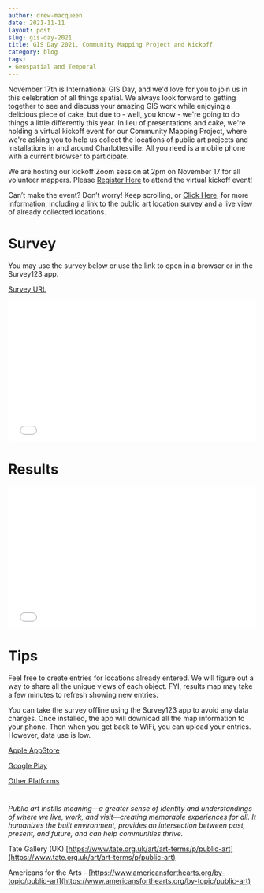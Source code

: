 ```yaml
---
author: drew-macqueen
date: 2021-11-11
layout: post
slug: gis-day-2021
title: GIS Day 2021, Community Mapping Project and Kickoff
category: blog
tags:
- Geospatial and Temporal
---
```


November 17th is International GIS Day, and we'd love for you to join us in this celebration of all things spatial. We always look forward to getting together to see and discuss your amazing GIS work while enjoying a delicious piece of cake, but due to - well, you know - we're going to do things a little differently this year. In lieu of presentations and cake, we're holding a virtual kickoff event for our Community Mapping Project, where we're asking you to help us collect the locations of public art projects and installations in and around Charlottesville. All you need is a mobile phone with a current browser to participate.

We are hosting our kickoff Zoom session at 2pm on November 17 for all volunteer mappers. Please [Register Here](https://cal.lib.virginia.edu/calendar/events/GISDay2021) to attend the virtual kickoff event!

Can’t make the event? Don’t worry! Keep scrolling, or [Click Here](https://storymaps.arcgis.com/stories/b13bbb931c77455aaa51d256f1740d56), for more information, including a link to the public art location survey and a live view of already collected locations.

# Survey

You may use the survey below or use the link to open in a browser or in the Survey123 app.

[Survey URL](https://arcg.is/0j0y1y0)

<style>.embed-container {position: relative; height: 0; padding-bottom:80%; max-width: 100%;} .embed-container iframe, .embed-container object, .embed-container iframe{position: absolute; top: 0; left: 0; width: 100%; height: 100%;} small{position: absolute; z-index: 40; bottom: 0; margin-bottom: -15px;}</style><div class="embed-container"><iframe name="survey123webform" width="700" height="1300" frameborder="0" marginheight="0" marginwidth="0" title="GIS Day Public Art Survey" src="//survey123.arcgis.com/share/369e783e142b4907bd2b168963da2ce3?hide=header" allow="geolocation https://survey123.arcgis.com; camera https://survey123.arcgis.com"></iframe></div><script>var survey123webform = document.getElementsByName('survey123webform')[0];window.addEventListener("message",e=>{if(e.data){var t=JSON.parse(e.data);"survey123:onFormLoaded"===t.event&&t.contentHeight&&(survey123webform.parentNode.style.height=t.contentHeight+"px")&&(survey123webform.parentNode.style["padding-bottom"]="unset")}});</script>

# Results

<style>.embed-container {position: relative; padding-bottom: 57%; height: 0; max-width: 100%;} .embed-container iframe, .embed-container object, .embed-container iframe{position: absolute; top: 0; left: 0; width: 100%; height: 100%;} small{position: absolute; z-index: 40; bottom: 0; margin-bottom: -15px;}</style><div class="embed-container"><iframe width="700" height="500" frameborder="0" scrolling="no" marginheight="0" marginwidth="0" title="Charlottesville Public Art" src="//uvalibrary.maps.arcgis.com/apps/Embed/index.html?webmap=ca46833fb3f1470a8ad4ca962396303b&extent=-78.5592,38.0039,-78.4324,38.0679&zoom=true&previewImage=false&scale=false&disable_scroll=true&theme=light&legend=true"></iframe></div>

# Tips

Feel free to create entries for locations already entered. We will figure out a way to share all the unique views of each object. FYI, results map may take a few minutes to refresh showing new entries.

You can take the survey offline using the Survey123 app to avoid any data charges. Once installed, the app will download all the map information to your phone. Then when you get back to WiFi, you can upload your entries. However, data use is low.

[Apple AppStore](https://apps.apple.com/us/app/arcgis-survey123/id993015031)

[Google Play](https://play.google.com/store/apps/details?id=com.esri.survey123)

[Other Platforms](https://www.esri.com/en-us/arcgis/products/arcgis-survey123/resources#settingup)

#

<cite>Public art instills meaning—a greater sense of identity and understandings of where we live, work, and visit—creating memorable experiences for all. It humanizes the built environment, provides an intersection between past, present, and future, and can help communities thrive.</cite>

Tate Gallery (UK)  [https://www.tate.org.uk/art/art-terms/p/public-art](https://www.tate.org.uk/art/art-terms/p/public-art)

Americans for the Arts -  [https://www.americansforthearts.org/by-topic/public-art](https://www.americansforthearts.org/by-topic/public-art)